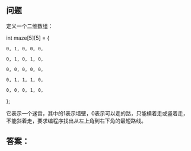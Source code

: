 ## 问题

定义一个二维数组： 

int maze[5][5] = {

	0, 1, 0, 0, 0,

	0, 1, 0, 1, 0,

	0, 0, 0, 0, 0,

	0, 1, 1, 1, 0,

	0, 0, 0, 1, 0,

};

它表示一个迷宫，其中的1表示墙壁，0表示可以走的路，只能横着走或竖着走，不能斜着走，要求编程序找出从左上角到右下角的最短路线。

## 答案：

